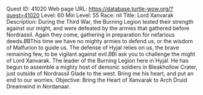 Quest ID: 41020
Web page URL: https://database.turtle-wow.org/?quest=41020
Level: 60
Min Level: 55
Race: nil
Title: Lord Xanvarak
Description: During the Third War, the Burning Legion tested their strength against our might, and were defeated by the armies that gathered before Nordrassil. Again they come, gathering in preparation for nefarious deeds.$B$BThis time we have no mighty armies to defend us, or the wisdom of Malfurion to guide us. The defense of Hyjal relies on us, the brave remaining few, to be vigilant against evil.$B$BI ask you to challenge the might of Lord Xanvarak. The leader of the Burning Legion here in Hyjal. He has begun to assemble a mighty host of demonic soldiers in Bleakhollow Crater, just outside of Nordrassil Glade to the west. Bring me his heart, and put an end to our worries.
Objective: Bring the Heart of Xanvarak to Arch Druid Dreamwind in Nordanaar.

